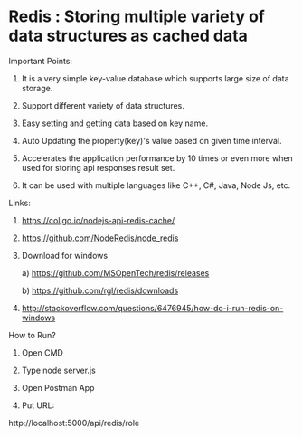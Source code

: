 # Redis : Storing multiple variety of data structures as cached data

Important Points:

1) It is a very simple key-value database which supports large size of data storage.

2) Support different variety of data structures.

3) Easy setting and getting data based on key name.

4) Auto Updating the property(key)'s value based on given time interval.

5) Accelerates the application performance by 10 times or even more when used for storing api responses result set.

6) It can be used with multiple languages like C++, C#, Java, Node Js, etc.

Links:

1) https://coligo.io/nodejs-api-redis-cache/

2) https://github.com/NodeRedis/node_redis

3) Download for windows

    a) https://github.com/MSOpenTech/redis/releases
    
    b) https://github.com/rgl/redis/downloads
    
4) http://stackoverflow.com/questions/6476945/how-do-i-run-redis-on-windows

How to Run?

1) Open CMD

2) Type node server.js

3) Open Postman App

4) Put URL:

http://localhost:5000/api/redis/role
